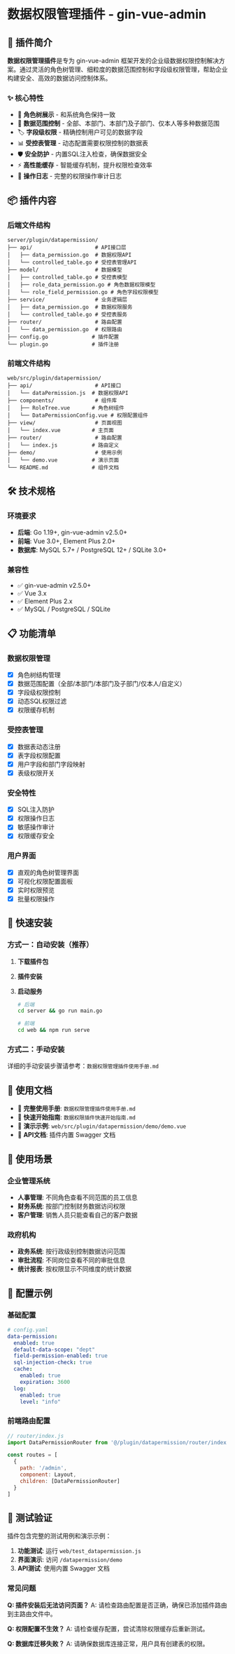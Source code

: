 # 数据权限管理插件 - gin-vue-admin

## 🚀 插件简介

**数据权限管理插件**是专为 gin-vue-admin 框架开发的企业级数据权限控制解决方案。通过灵活的角色树管理、细粒度的数据范围控制和字段级权限管理，帮助企业构建安全、高效的数据访问控制体系。

### ✨ 核心特性

- 🌳 **角色树展示** - 和系统角色保持一致
- 🔐 **数据范围控制** - 全部、本部门、本部门及子部门、仅本人等多种数据范围
- 🏷️ **字段级权限** - 精确控制用户可见的数据字段
- 📊 **受控表管理** - 动态配置需要权限控制的数据表
- 🛡️ **安全防护** - 内置SQL注入检查，确保数据安全
- ⚡ **高性能缓存** - 智能缓存机制，提升权限检查效率
- 📝 **操作日志** - 完整的权限操作审计日志

## 📦 插件内容

### 后端文件结构
```
server/plugin/datapermission/
├── api/                    # API接口层
│   ├── data_permission.go  # 数据权限API
│   └── controlled_table.go # 受控表管理API
├── model/                  # 数据模型
│   ├── controlled_table.go # 受控表模型
│   ├── role_data_permission.go # 角色数据权限模型
│   └── role_field_permission.go # 角色字段权限模型
├── service/                # 业务逻辑层
│   ├── data_permission.go  # 数据权限服务
│   └── controlled_table.go # 受控表服务
├── router/                 # 路由配置
│   └── data_permission.go  # 权限路由
├── config.go              # 插件配置
└── plugin.go              # 插件注册
```

### 前端文件结构
```
web/src/plugin/datapermission/
├── api/                    # API接口
│   └── dataPermission.js  # 数据权限API
├── components/             # 组件库
│   ├── RoleTree.vue       # 角色树组件
│   └── DataPermissionConfig.vue # 权限配置组件
├── view/                   # 页面视图
│   └── index.vue          # 主页面
├── router/                 # 路由配置
│   └── index.js           # 路由定义
├── demo/                   # 使用示例
│   └── demo.vue           # 演示页面
└── README.md              # 组件文档
```

## 🛠️ 技术规格

### 环境要求
- **后端**: Go 1.19+, gin-vue-admin v2.5.0+
- **前端**: Vue 3.0+, Element Plus 2.0+
- **数据库**: MySQL 5.7+ / PostgreSQL 12+ / SQLite 3.0+

### 兼容性
- ✅ gin-vue-admin v2.5.0+
- ✅ Vue 3.x
- ✅ Element Plus 2.x
- ✅ MySQL / PostgreSQL / SQLite

## 📋 功能清单

### 数据权限管理
- [x] 角色树结构管理
- [x] 数据范围配置（全部/本部门/本部门及子部门/仅本人/自定义）
- [x] 字段级权限控制
- [x] 动态SQL权限过滤
- [x] 权限缓存机制

### 受控表管理
- [x] 数据表动态注册
- [x] 表字段权限配置
- [x] 用户字段和部门字段映射
- [x] 表级权限开关

### 安全特性
- [x] SQL注入防护
- [x] 权限操作日志
- [x] 敏感操作审计
- [x] 权限缓存安全

### 用户界面
- [x] 直观的角色树管理界面
- [x] 可视化权限配置面板
- [x] 实时权限预览
- [x] 批量权限操作

## 🚀 快速安装

### 方式一：自动安装（推荐）

1. **下载插件包**


2. **插件安装**
 

3. **启动服务**
   ```bash
   # 后端
   cd server && go run main.go
   
   # 前端
   cd web && npm run serve
   ```

### 方式二：手动安装

详细的手动安装步骤请参考：`数据权限管理插件使用手册.md`

## 📖 使用文档

- 📘 **完整使用手册**: `数据权限管理插件使用手册.md`
- 🚀 **快速开始指南**: `数据权限插件快速开始指南.md`
- 🎯 **演示示例**: `web/src/plugin/datapermission/demo/demo.vue`
- 🔧 **API文档**: 插件内置 Swagger 文档

## 🎯 使用场景

### 企业管理系统
- **人事管理**: 不同角色查看不同范围的员工信息
- **财务系统**: 按部门控制财务数据访问权限
- **客户管理**: 销售人员只能查看自己的客户数据

### 政府机构
- **政务系统**: 按行政级别控制数据访问范围
- **审批流程**: 不同岗位查看不同的审批信息
- **统计报表**: 按权限显示不同维度的统计数据

## 🔧 配置示例

### 基础配置
```yaml
# config.yaml
data-permission:
  enabled: true
  default-data-scope: "dept"
  field-permission-enabled: true
  sql-injection-check: true
  cache:
    enabled: true
    expiration: 3600
  log:
    enabled: true
    level: "info"
```

### 前端路由配置
```javascript
// router/index.js
import DataPermissionRouter from '@/plugin/datapermission/router/index'

const routes = [
  {
    path: '/admin',
    component: Layout,
    children: [DataPermissionRouter]
  }
]
```

## 🧪 测试验证

插件包含完整的测试用例和演示示例：

1. **功能测试**: 运行 `web/test_datapermission.js`
2. **界面演示**: 访问 `/datapermission/demo`
3. **API测试**: 使用内置 Swagger 文档


### 常见问题

**Q: 插件安装后无法访问页面？**
A: 请检查路由配置是否正确，确保已添加插件路由到主路由文件中。

**Q: 权限配置不生效？**
A: 请检查缓存配置，尝试清除权限缓存后重新测试。

**Q: 数据库迁移失败？**
A: 请确保数据库连接正常，用户具有创建表的权限。






